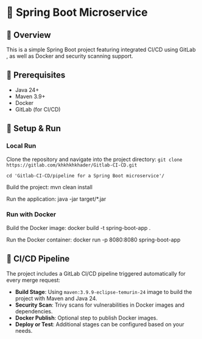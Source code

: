 # 🚀 Spring Boot Microservice

## 📝 Overview
This is a simple Spring Boot project featuring integrated CI/CD using GitLab , as well as Docker and security scanning support.

## 🔧 Prerequisites
- Java 24+
- Maven 3.9+ 
- Docker 
- GitLab (for CI/CD)

## 🚀 Setup & Run
### Local Run
Clone the repository and navigate into the project directory:
`git clone https://gitlab.com/khkhkhkhader/Gitlab-CI-CD.git`

`cd 'Gitlab-CI-CD/pipeline for a Spring Boot microservice'/`

Build the project:
mvn clean install

Run the application:
java -jar target/*.jar

### Run with Docker
Build the Docker image:
docker build -t spring-boot-app .

Run the Docker container:
docker run -p 8080:8080 spring-boot-app

## 🔄 CI/CD Pipeline
The project includes a GitLab CI/CD pipeline triggered automatically for every merge request:
- **Build Stage**: Using `maven:3.9.9-eclipse-temurin-24` image to build the project with Maven and Java 24.
- **Security Scan**: Trivy scans for vulnerabilities in Docker images and dependencies.
- **Docker Publish**: Optional step to publish Docker images.
- **Deploy or Test**: Additional stages can be configured based on your needs.

